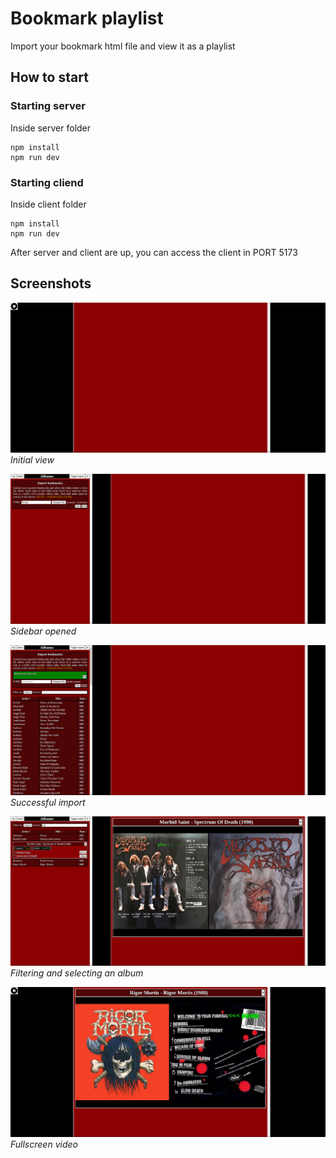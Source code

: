 # Bookmark playlist
Import your bookmark html file and view it as a playlist

## How to start
### Starting server
Inside server folder
```
npm install
npm run dev
```
### Starting cliend
Inside client folder
```
npm install
npm run dev
```
After server and client are up, you can access the client in PORT 5173

## Screenshots
![alt](./screenshots/Screenshot%20from%202024-03-21%2014-37-18.png)
*Initial view*

![alt](./screenshots/Screenshot%20from%202024-03-21%2014-38-02.png)
*Sidebar opened*

![alt](./screenshots/Screenshot%20from%202024-03-21%2014-38-19.png)
*Successful import*

![alt](./screenshots/Screenshot%20from%202024-03-21%2014-39-02.png)
*Filtering and selecting an album*

![alt](./screenshots/Screenshot%20from%202024-03-21%2014-39-23.png)
*Fullscreen video*
